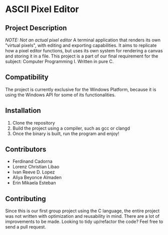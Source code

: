 # ASCII Pixel Editor
## Project Description
_NOTE: Not an actual pixel editor_
A terminal application that renders its own "virtual pixels", with editing and exporting capabilities. It aims to replicate how a pixel editor functions, but uses its own system for rendering a canvas and storing it in a file. This project is a part of our final requirement for the subject: Computer Programming I. Written in pure C.

## Compatibility
The project is currently exclusive for the Windows Platform, because it is using the Windows API for some of its functionalities.

## Installation
1. Clone the repository
2. Build the project using a compiler, such as gcc or clangd
3. Once the binary is built, run the program and enjoy!

## Contributors
- Ferdinand Cadorna
- Lorenz Christian Libao
- Ivan Reeve D. Lopez
- Aliya Beyonce Almaden
- Erin Mikaela Esteban

## Contributing
Since this is our first group project using the C language, the entire project was not written with optimization and reusability in mind. There are a lot of improvements to be made. Looking to tidy up/refactor the code? Feel free to send a pull request.
